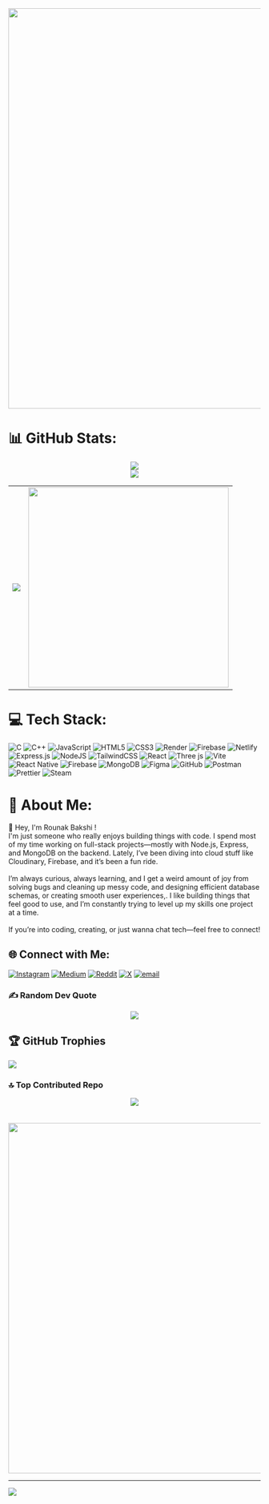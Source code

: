 <div align="center">
<img width="800" src="https://media2.giphy.com/media/NtSO0r0MHlgUd2o7Hi/100.webp" />
</div>

# 📊 GitHub Stats:
<div align="center">
    <img src="https://github-readme-stats.vercel.app/api?username=rou-nak-cloud&theme=transparent&hide_border=true&include_all_commits=false&count_private=false" /><br/>
    <img src="https://nirzak-streak-stats.vercel.app/?user=rou-nak-cloud&theme=transparent&hide_border=true" /><br/>
    </div>
<table width="100%">
  <tr>
    <td align="left">
      <img src="https://github-readme-stats.vercel.app/api/top-langs/?username=rou-nak-cloud&theme=transparent&hide_border=true&include_all_commits=false&count_private=false&layout=compact" />
    </td>
    <td align="right">
      <img src="https://media0.giphy.com/media/v1.Y2lkPTc5MGI3NjExbXB5ZnR0cXgzbWp0andzdDRjYXJoZnZ1NjJ5OHFoM3VlNTJwM3IwaSZlcD12MV9pbnRlcm5hbF9naWZfYnlfaWQmY3Q9Zw/022CNmplTbNzsa5xrS/giphy.gif" width="400"/>
    </td>
  </tr>
</table>



# 💻 Tech Stack:
![C](https://img.shields.io/badge/c-%2300599C.svg?style=for-the-badge&logo=c&logoColor=white) ![C++](https://img.shields.io/badge/c++-%2300599C.svg?style=for-the-badge&logo=c%2B%2B&logoColor=white) ![JavaScript](https://img.shields.io/badge/javascript-%23323330.svg?style=for-the-badge&logo=javascript&logoColor=%23F7DF1E) ![HTML5](https://img.shields.io/badge/html5-%23E34F26.svg?style=for-the-badge&logo=html5&logoColor=white) ![CSS3](https://img.shields.io/badge/css3-%231572B6.svg?style=for-the-badge&logo=css3&logoColor=white) ![Render](https://img.shields.io/badge/Render-%46E3B7.svg?style=for-the-badge&logo=render&logoColor=white) ![Firebase](https://img.shields.io/badge/firebase-%23039BE5.svg?style=for-the-badge&logo=firebase) ![Netlify](https://img.shields.io/badge/netlify-%23000000.svg?style=for-the-badge&logo=netlify&logoColor=#00C7B7) ![Express.js](https://img.shields.io/badge/express.js-%23404d59.svg?style=for-the-badge&logo=express&logoColor=%2361DAFB) ![NodeJS](https://img.shields.io/badge/node.js-6DA55F?style=for-the-badge&logo=node.js&logoColor=white) ![TailwindCSS](https://img.shields.io/badge/tailwindcss-%2338B2AC.svg?style=for-the-badge&logo=tailwind-css&logoColor=white) ![React](https://img.shields.io/badge/react-%2320232a.svg?style=for-the-badge&logo=react&logoColor=%2361DAFB) ![Three js](https://img.shields.io/badge/threejs-black?style=for-the-badge&logo=three.js&logoColor=white) ![Vite](https://img.shields.io/badge/vite-%23646CFF.svg?style=for-the-badge&logo=vite&logoColor=white) ![React Native](https://img.shields.io/badge/react_native-%2320232a.svg?style=for-the-badge&logo=react&logoColor=%2361DAFB) ![Firebase](https://img.shields.io/badge/firebase-a08021?style=for-the-badge&logo=firebase&logoColor=ffcd34) ![MongoDB](https://img.shields.io/badge/MongoDB-%234ea94b.svg?style=for-the-badge&logo=mongodb&logoColor=white) ![Figma](https://img.shields.io/badge/figma-%23F24E1E.svg?style=for-the-badge&logo=figma&logoColor=white) ![GitHub](https://img.shields.io/badge/github-%23121011.svg?style=for-the-badge&logo=github&logoColor=white) ![Postman](https://img.shields.io/badge/Postman-FF6C37?style=for-the-badge&logo=postman&logoColor=white) ![Prettier](https://img.shields.io/badge/prettier-%23F7B93E.svg?style=for-the-badge&logo=prettier&logoColor=black) ![Steam](https://img.shields.io/badge/steam-%23000000.svg?style=for-the-badge&logo=steam&logoColor=white)

# 💫 About Me:
👋 Hey, I'm Rounak Bakshi !<br>I'm just someone who really enjoys building things with code. I spend most of my time working on full-stack projects—mostly with Node.js, Express, and MongoDB on the backend. Lately, I’ve been diving into cloud stuff like Cloudinary, Firebase, and it’s been a fun ride.<br><br>I’m always curious, always learning, and I get a weird amount of joy from solving bugs and cleaning up messy code, and designing efficient database schemas, or creating smooth user experiences,. I like building things that feel good to use, and I’m constantly trying to level up my skills one project at a time.<br><br>If you’re into coding, creating, or just wanna chat tech—feel free to connect!

## 🌐 Connect with Me:
[![Instagram](https://img.shields.io/badge/Instagram-%23E4405F.svg?logo=Instagram&logoColor=white)](https://instagram.com/bakshi_rounak19) [![Medium](https://img.shields.io/badge/Medium-12100E?logo=medium&logoColor=white)](https://medium.com/@@github.rounak.19) [![Reddit](https://img.shields.io/badge/Reddit-%23FF4500.svg?logo=Reddit&logoColor=white)](https://reddit.com/user/Rounak_19) [![X](https://img.shields.io/badge/X-black.svg?logo=X&logoColor=white)](https://x.com/@iAmRounakBakshi) [![email](https://img.shields.io/badge/Email-D14836?logo=gmail&logoColor=white)](mailto:github.rounak.19@gmail.com) 

### ✍️ Random Dev Quote
<div align="center">
  <img src="https://quotes-github-readme.vercel.app/api?type=horizontal&theme=merko" />
</div>


## 🏆 GitHub Trophies
![](https://github-profile-trophy.vercel.app/?username=rou-nak-cloud&theme=radical&no-frame=true&no-bg=true&margin-w=4)

### 🔝 Top Contributed Repo
<div align="center">
  <img src="https://github-contributor-stats.vercel.app/api?username=rou-nak-cloud&limit=5&theme=merko&combine_all_yearly_contributions=true" />
</div> <br></br>

<div align="center">
  <img src="https://media2.giphy.com/media/v1.Y2lkPTc5MGI3NjExOXMzdzJmZWsxdnhwbGZva3kyZnBzYWlocGU0Y3Rla2JmZGIwdGJibiZlcD12MV9pbnRlcm5hbF9naWZfYnlfaWQmY3Q9Zw/gG6OcTSRWaSis/giphy.gif" width="700" />
</div>


---
[![](https://visitcount.itsvg.in/api?id=rou-nak-cloud&icon=0&color=9)](https://visitcount.itsvg.in)

<!-- Proudly created with GPRM ( https://gprm.itsvg.in ) -->
